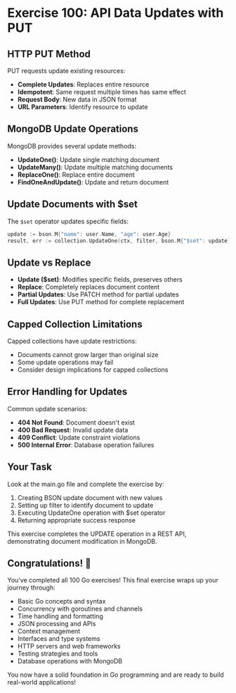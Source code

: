 # Exercise 100: API Data Updates with PUT

## HTTP PUT Method

PUT requests update existing resources:
- **Complete Updates**: Replaces entire resource
- **Idempotent**: Same request multiple times has same effect
- **Request Body**: New data in JSON format
- **URL Parameters**: Identify resource to update

## MongoDB Update Operations

MongoDB provides several update methods:
- **UpdateOne()**: Update single matching document
- **UpdateMany()**: Update multiple matching documents
- **ReplaceOne()**: Replace entire document
- **FindOneAndUpdate()**: Update and return document

## Update Documents with $set

The `$set` operator updates specific fields:
```go
update := bson.M{"name": user.Name, "age": user.Age}
result, err := collection.UpdateOne(ctx, filter, bson.M{"$set": update})
```

## Update vs Replace

- **Update ($set)**: Modifies specific fields, preserves others
- **Replace**: Completely replaces document content
- **Partial Updates**: Use PATCH method for partial updates
- **Full Updates**: Use PUT method for complete replacement

## Capped Collection Limitations

Capped collections have update restrictions:
- Documents cannot grow larger than original size
- Some update operations may fail
- Consider design implications for capped collections

## Error Handling for Updates

Common update scenarios:
- **404 Not Found**: Document doesn't exist
- **400 Bad Request**: Invalid update data
- **409 Conflict**: Update constraint violations
- **500 Internal Error**: Database operation failures

## Your Task

Look at the main.go file and complete the exercise by:
1. Creating BSON update document with new values
2. Setting up filter to identify document to update
3. Executing UpdateOne operation with $set operator
4. Returning appropriate success response

This exercise completes the UPDATE operation in a REST API, demonstrating document modification in MongoDB.

## Congratulations! 🎉

You've completed all 100 Go exercises! This final exercise wraps up your journey through:
- Basic Go concepts and syntax
- Concurrency with goroutines and channels  
- Time handling and formatting
- JSON processing and APIs
- Context management
- Interfaces and type systems
- HTTP servers and web frameworks
- Testing strategies and tools
- Database operations with MongoDB

You now have a solid foundation in Go programming and are ready to build real-world applications!